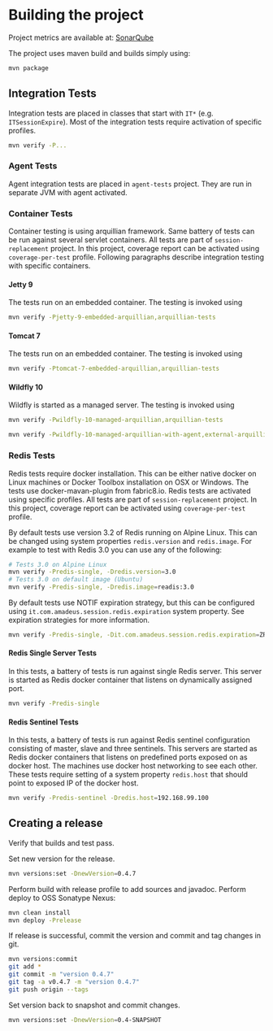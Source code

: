 # Building the project

Project metrics are available at:
[SonarQube](http://rndwww.nce.amadeus.net/sonar/dashboard/index?did=1&id=com.amadeus.proto%3Asession%3Ascsat-com.amadeus.session-master)

The project uses maven build and builds simply using:

```sh
mvn package
```

## Integration Tests

Integration tests are placed in classes that start with `IT*` (e.g. `ITSessionExpire`).
Most of the integration tests require activation of specific profiles.

```sh
mvn verify -P...
```

### Agent Tests

Agent integration tests are placed in `agent-tests` project. They are run in separate
JVM with agent activated.

### Container Tests

Container testing is using arquillian framework. Same battery of tests can be run against
several servlet containers. All tests are part of `session-replacement` project. In this
project, coverage report can be activated using `coverage-per-test` profile.
Following paragraphs describe integration testing with specific containers.

#### Jetty 9

The tests run on an embedded container.
The testing is invoked using

```sh
mvn verify -Pjetty-9-embedded-arquillian,arquillian-tests
```

#### Tomcat 7

The tests run on an embedded container.
The testing is invoked using

```sh
mvn verify -Ptomcat-7-embedded-arquillian,arquillian-tests
```

#### Wildfly 10

Wildfly is started as a managed server.
The testing is invoked using

```sh
mvn verify -Pwildfly-10-managed-arquillian,arquillian-tests
```

```sh
mvn verify -Pwildfly-10-managed-arquillian-with-agent,external-arquillian-tests
```

### Redis Tests

Redis tests require docker installation. This can be either native docker on Linux machines
or Docker Toolbox installation on OSX or Windows. The tests use docker-mavan-plugin from
fabric8.io. Redis tests are activated using specific profiles. All tests are
part of `session-replacement` project. In this project, coverage report can be activated
using `coverage-per-test` profile.

By default tests use version 3.2 of Redis running on Alpine Linux.
This can be changed using system properties `redis.version` and `redis.image`.
For example to test with Redis 3.0 you can use any of the following:

```sh
# Tests 3.0 on Alpine Linux
mvn verify -Predis-single, -Dredis.version=3.0
# Tests 3.0 on default image (Ubuntu)
mvn verify -Predis-single, -Dredis.image=readis:3.0
```

By default tests use NOTIF expiration strategy, but this can be configured using
`it.com.amadeus.session.redis.expiration` system property. See expiration
strategies for more information.

```sh
mvn verify -Predis-single, -Dit.com.amadeus.session.redis.expiration=ZRANGE
```

#### Redis Single Server Tests

In this tests, a battery of tests is run against single Redis server. This server is started
as Redis docker container that listens on dynamically assigned port.

```sh
mvn verify -Predis-single
```

#### Redis Sentinel Tests

In this tests, a battery of tests is run against Redis sentinel configuration consisting
of master, slave and three sentinels. This servers are started as Redis docker containers that
listens on predefined ports exposed on as docker host. The machines use docker host networking
to see each other. These tests require setting of a system property `redis.host` that should
point to exposed IP of the docker host.

```sh
mvn verify -Predis-sentinel -Dredis.host=192.168.99.100
```

## Creating a release

Verify that builds and test pass.

Set new version for the release.

```sh
mvn versions:set -DnewVersion=0.4.7
```

Perform build with release profile to add sources and javadoc. Perform deploy to OSS Sonatype Nexus:

```sh
mvn clean install
mvn deploy -Prelease
```

If release is successful, commit the version and commit and tag changes in git.

```sh
mvn versions:commit
git add *
git commit -m "version 0.4.7"
git tag -a v0.4.7 -m "version 0.4.7"
git push origin --tags
```

Set version back to snapshot and commit changes. 

```sh
mvn versions:set -DnewVersion=0.4-SNAPSHOT
```


